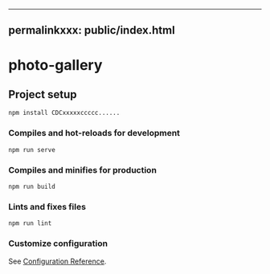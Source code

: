 
---
permalinkxxx: public/index.html
---

# photo-gallery

## Project setup
```
npm install CDCxxxxxccccc......
```

### Compiles and hot-reloads for development
```
npm run serve
```

### Compiles and minifies for production
```
npm run build
```

### Lints and fixes files
```
npm run lint
```

### Customize configuration
See [Configuration Reference](https://cli.vuejs.org/config/).
